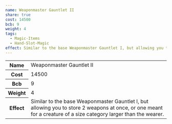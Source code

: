 ```yaml
---
name: Weaponmaster Gauntlet II
share: true
cost: 14500
bcb: 9
weight: 4
tags:
  - Magic-Items
  - Hand-Slot-Magic
effect: Similar to the base Weaponmaster Gauntlet I, but allowing you to store 2 weapons at once, or one meant for a creature of a size category larger than the wearer.
---
```


<p><span style="overflow-x: auto;"><table><tbody><tr><th>Name</th><td>Weaponmaster Gauntlet II</td></tr><tr><th>Cost</th><td>14500</td></tr><tr><th>Bcb</th><td>9</td></tr><tr><th>Weight</th><td>4</td></tr><tr><th>Effect</th><td>Similar to the base Weaponmaster Gauntlet I, but allowing you to store 2 weapons at once, or one meant for a creature of a size category larger than the wearer.</td></tr></tbody></table></span></p>